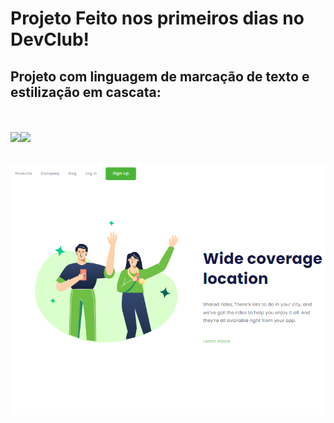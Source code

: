 # Projeto Feito nos primeiros dias no DevClub!
## Projeto com linguagem de marcação de texto e estilização em cascata:
<br><br>
<img src="https://img.shields.io/badge/HTML5-E34F26?style=for-the-badge&logo=html5&logoColor=white"><img src="https://img.shields.io/badge/CSS3-1572B6?style=for-the-badge&logo=css3&logoColor=white"><br><br>

<img src= "https://github.com/AnaChSantos/Wide/blob/master/.vscode/wide.png?raw=true">

